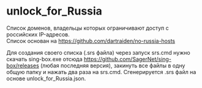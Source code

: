 # unlock_for_Russia
Список доменов, владельцы которых ограничивают доступ с российских IP-адресов.  
Список основан на https://github.com/dartraiden/no-russia-hosts  
  
Для создания своего списка (.srs файла) через запуск srs.cmd нужно скачать sing-box.exe отсюда https://github.com/SagerNet/sing-box/releases (любая последняя версия), закинуть все файлы в одну общую папку и нажать два раза на srs.cmd. Сгенерируется .srs файл на основе unlock_for_Russia.json.
